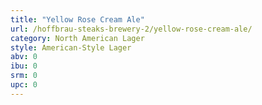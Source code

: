 ```yaml
---
title: "Yellow Rose Cream Ale"
url: /hoffbrau-steaks-brewery-2/yellow-rose-cream-ale/
category: North American Lager
style: American-Style Lager
abv: 0
ibu: 0
srm: 0
upc: 0
---
```



